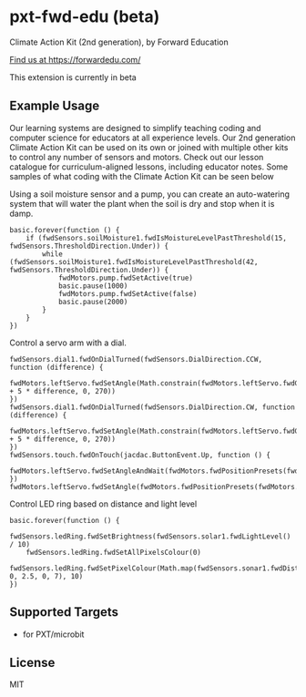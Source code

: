 # pxt-fwd-edu (beta)
Climate Action Kit (2nd generation), by Forward Education

[ Find us at https://forwardedu.com/ ](https://forwardedu.com/)

This extension is currently in beta

## Example Usage

Our learning systems are designed to simplify teaching coding and computer science for educators at all experience levels.
Our 2nd generation Climate Action Kit can be used on its own or joined with multiple other kits to control any number of sensors and motors.
Check out our lesson catalogue for curriculum-aligned lessons, including educator notes.
Some samples of what coding with the Climate Action Kit can be seen below

Using a soil moisture sensor and a pump, you can create an auto-watering system that will water the plant when the soil is dry and stop when it is damp.
```blocks
basic.forever(function () {
    if (fwdSensors.soilMoisture1.fwdIsMoistureLevelPastThreshold(15, fwdSensors.ThresholdDirection.Under)) {
        while (fwdSensors.soilMoisture1.fwdIsMoistureLevelPastThreshold(42, fwdSensors.ThresholdDirection.Under)) {
            fwdMotors.pump.fwdSetActive(true)
            basic.pause(1000)
            fwdMotors.pump.fwdSetActive(false)
            basic.pause(2000)
        }
    }
})
```

Control a servo arm with a dial.
```blocks
fwdSensors.dial1.fwdOnDialTurned(fwdSensors.DialDirection.CCW, function (difference) {
    fwdMotors.leftServo.fwdSetAngle(Math.constrain(fwdMotors.leftServo.fwdGetAngle() + 5 * difference, 0, 270))
})
fwdSensors.dial1.fwdOnDialTurned(fwdSensors.DialDirection.CW, function (difference) {
    fwdMotors.leftServo.fwdSetAngle(Math.constrain(fwdMotors.leftServo.fwdGetAngle() + 5 * difference, 0, 270))
})
fwdSensors.touch.fwdOnTouch(jacdac.ButtonEvent.Up, function () {
    fwdMotors.leftServo.fwdSetAngleAndWait(fwdMotors.fwdPositionPresets(fwdMotors.PresetServoPosition.Pos4))
})
fwdMotors.leftServo.fwdSetAngle(fwdMotors.fwdPositionPresets(fwdMotors.PresetServoPosition.Pos4))
```

Control LED ring based on distance and light level
```blocks
basic.forever(function () {
    fwdSensors.ledRing.fwdSetBrightness(fwdSensors.solar1.fwdLightLevel() / 10)
    fwdSensors.ledRing.fwdSetAllPixelsColour(0)
    fwdSensors.ledRing.fwdSetPixelColour(Math.map(fwdSensors.sonar1.fwdDistance(), 0, 2.5, 0, 7), 10)
})
```
## Supported Targets

* for PXT/microbit

## License

MIT

